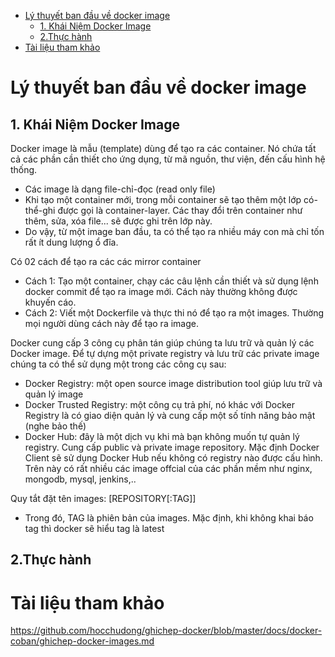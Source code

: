- [Lý thuyết ban đầu về docker image](#lý-thuyết-ban-đầu-về-docker-image)
  - [1. Khái Niệm Docker Image](#1-khái-niệm-docker-image)
  - [2.Thực hành](#2thực-hành)
- [Tài liệu tham khảo](#tài-liệu-tham-khảo)
# Lý thuyết ban đầu về docker image
## 1. Khái Niệm Docker Image

Docker image là mẫu (template) dùng để tạo ra các container. Nó chứa tất cả các phần cần thiết cho ứng dụng, từ mã nguồn, thư viện, đến cấu hình hệ thống.
- Các image là dạng file-chỉ-đọc (read only file)
- Khi tạo một container mới, trong mỗi container sẽ tạo thêm một lớp có-thể-ghi được gọi là container-layer. Các thay đổi trên container như thêm, sửa, xóa file... sẽ được ghi trên lớp này. 
- Do vậy, từ một image ban đầu, ta có thể tạo ra nhiều máy con mà chỉ tốn rất ít dung lượng ổ đĩa.

Có 02 cách để tạo ra các các mirror container
- Cách 1: Tạo một container, chạy các câu lệnh cần thiết và sử dụng lệnh docker commit để tạo ra image mới. Cách này thường không được khuyến cáo.
- Cách 2: Viết một Dockerfile và thực thi nó để tạo ra một images. Thường mọi người dùng cách này để tạo ra image.

Docker cung cấp 3 công cụ phân tán giúp chúng ta lưu trữ và quản lý các Docker image. Để tự dựng một private registry và lưu trữ các private image chúng ta có thể sử dụng một trong các công cụ sau:

- Docker Registry: một open source image distribution tool giúp lưu trữ và quản lý image
- Docker Trusted Registry: một công cụ trả phí, nó khác với Docker Registry là có giao diện quản lý và cung cấp một số tính năng bảo mật (nghe bảo thế)
- Docker Hub: đây là một dịch vụ khi mà bạn không muốn tự quản lý registry. Cung cấp public và private image repository. Mặc định Docker Client sẽ sử dụng Docker Hub nếu không có registry nào được cấu hình. Trên này có rất nhiều các image offcial của các phần mềm như nginx, mongodb, mysql, jenkins,..

Quy tắt đặt tên images: [REPOSITORY[:TAG]]
- Trong đó, TAG là phiên bản của images. Mặc định, khi không khai báo tag thì docker sẽ hiểu tag là latest
## 2.Thực hành

# Tài liệu tham khảo
https://github.com/hocchudong/ghichep-docker/blob/master/docs/docker-coban/ghichep-docker-images.md
